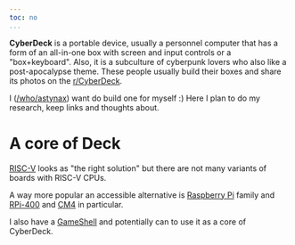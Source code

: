 ```yaml
---
toc: no
...
```


**CyberDeck** is a portable device, usually a personnel computer that has a form of an all-in-one box with screen and input controls or a "box+keyboard". Also, it is a subculture of cyberpunk lovers who also like a post-apocalypse theme. These people usually build their boxes and share its photos on the [r/CyberDeck](https://old.reddit.com/r/cyberDeck/).

I ([/who/astynax]()) want do build one for myself :) Here I plan to do my research, keep links and thoughts about.

# A core of Deck

[RISC-V](https://riscv.org/) looks as "the right solution" but there are not many variants of boards with RISC-V CPUs.

A way more popular an accessible alternative is [Raspberry Pi](https://www.raspberrypi.org/) family and [RPi-400](https://www.raspberrypi.org/products/raspberry-pi-400) and [CM4](https://www.raspberrypi.org/products/compute-module-4) in particular.

I also have a [GameShell](https://www.clockworkpi.com/gameshell) and potentially can to use it as a core of CyberDeck. 